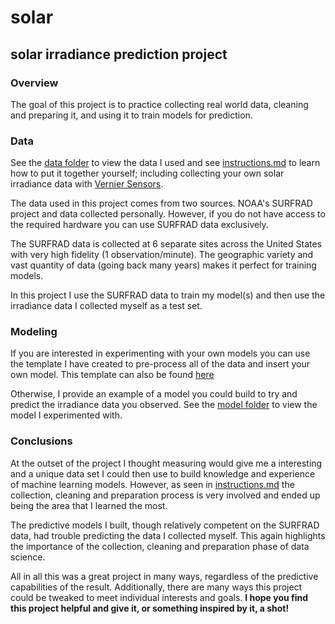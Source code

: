# solar

## solar irradiance prediction project


### Overview
The goal of this project is to practice collecting real world data, cleaning and preparing it, and using it to train models for prediction. 

### Data
See the [data folder](https://github.com/ian-double-u/solar/tree/master/data) to view the data I used and see [instructions.md](https://github.com/ian-double-u/solar/blob/master/data/instructions.md) to learn how to put it together yourself; including collecting your own solar irradiance data with [Vernier Sensors]([https://www.vernier.com/](https://www.vernier.com/)).


The data used in this project comes from two sources. NOAA's SURFRAD project and data collected personally. However, if you do not have access to the required hardware you can use SURFRAD data exclusively. 


The SURFRAD data is collected at 6 separate sites across the United States with very high fidelity (1 observation/minute). The geographic variety and vast quantity of data (going back many years) makes it perfect for training models.

In this project I use the SURFRAD data to train my model(s) and then use the irradiance data I collected myself as a test set.


### Modeling


If you are interested in experimenting with your own models you can use the template I have created to pre-process all of the data and insert your own model. This template can also be found [here](https://github.com/ian-double-u/solar/blob/master/model_template.py)


Otherwise, I provide an example of a model you could build to try and predict the irradiance data you observed. See the [model folder](https://github.com/ian-double-u/solar/tree/master/model) to view the model I experimented with.


### Conclusions
At the outset of the project I thought measuring would give me a interesting and a unique data set I could then use to build knowledge and experience of machine learning models. However, as seen in [instructions.md](https://github.com/ian-double-u/solar/blob/master/data/instructions.md) the collection, cleaning and preparation process is very involved and ended up being the area that I learned the most. 


The predictive models I built, though relatively competent on the SURFRAD data, had trouble predicting the data I collected myself. This again highlights the importance of the collection, cleaning and preparation phase of data science.


All in all this was a great project in many ways, regardless of the predictive capabilities of the result. Additionally, there are many ways this project could be tweaked to meet individual interests and goals. 
**I hope you find this project helpful and give it, or something inspired by it, a shot!**
